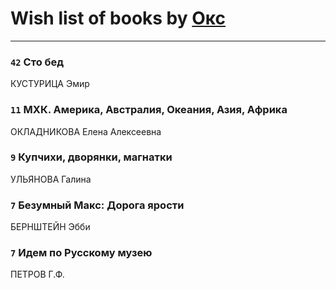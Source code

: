# Wish list of books by [Окс](http://www.knigopis.com/#/user/books?u=102536471289425216982-google)
---

### `42` Сто бед
КУСТУРИЦА Эмир

### `11` МХК. Америка, Австралия, Океания, Азия, Африка
ОКЛАДНИКОВА Елена Алексеевна

### `9` Купчихи, дворянки, магнатки
УЛЬЯНОВА Галина

### `7` Безумный Макс: Дорога ярости
БЕРНШТЕЙН Эбби

### `7` Идем по Русскому музею
ПЕТРОВ Г.Ф.

